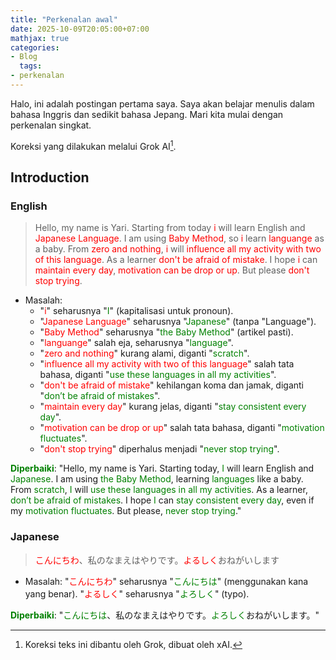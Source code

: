 ```yaml
---
title: "Perkenalan awal"
date: 2025-10-09T20:05:00+07:00
mathjax: true
categories:
- Blog
  tags:
- perkenalan
---
```


Halo, ini adalah postingan pertama saya. Saya akan belajar menulis dalam bahasa Inggris dan sedikit bahasa Jepang. Mari kita mulai dengan perkenalan singkat.

Koreksi yang dilakukan melalui Grok AI[^1].

## Introduction

### English

> Hello, my name is Yari. Starting from today <span style="color:red">i</span> will learn English and <span style="color:red">Japanese Language</span>. I am using <span style="color:red">Baby Method</span>, so <span style="color:red">i</span> learn <span style="color:red">languange</span> as a baby. From <span style="color:red">zero and nothing</span>, <span style="color:red">i</span> will <span style="color:red">influence all my activity with two of this language</span>. As a learner <span style="color:red">don't be afraid of mistake</span>. I hope <span style="color:red">i</span> can <span style="color:red">maintain every day</span>, <span style="color:red">motivation can be drop or up</span>. But please <span style="color:red">don't stop trying</span>.

- Masalah:
  - "<span style="color:red">i</span>" seharusnya "<span style="color:green">I</span>" (kapitalisasi untuk pronoun).
  - "<span style="color:red">Japanese Language</span>" seharusnya "<span style="color:green">Japanese</span>" (tanpa "Language").
  - "<span style="color:red">Baby Method</span>" seharusnya "<span style="color:green">the Baby Method</span>" (artikel pasti).
  - "<span style="color:red">languange</span>" salah eja, seharusnya "<span style="color:green">language</span>".
  - "<span style="color:red">zero and nothing</span>" kurang alami, diganti "<span style="color:green">scratch</span>".
  - "<span style="color:red">influence all my activity with two of this language</span>" salah tata bahasa, diganti "<span style="color:green">use these languages in all my activities</span>".
  - "<span style="color:red">don't be afraid of mistake</span>" kehilangan koma dan jamak, diganti "<span style="color:green">don’t be afraid of mistakes</span>".
  - "<span style="color:red">maintain every day</span>" kurang jelas, diganti "<span style="color:green">stay consistent every day</span>".
  - "<span style="color:red">motivation can be drop or up</span>" salah tata bahasa, diganti "<span style="color:green">motivation fluctuates</span>".
  - "<span style="color:red">don't stop trying</span>" diperhalus menjadi "<span style="color:green">never stop trying</span>".

**<span style="color:green">Diperbaiki</span>**: "Hello, my name is Yari. Starting today, <span style="color:green">I</span> will learn English and <span style="color:green">Japanese</span>. I am using <span style="color:green">the Baby Method</span>, learning <span style="color:green">languages</span> like a baby. From <span style="color:green">scratch</span>, <span style="color:green">I</span> will <span style="color:green">use these languages in all my activities</span>. As a learner, <span style="color:green">don’t be afraid of mistakes</span>. I hope <span style="color:green">I</span> can <span style="color:green">stay consistent every day</span>, even if my <span style="color:green">motivation fluctuates</span>. But please, <span style="color:green">never stop trying</span>."

### Japanese

> <span style="color:red">こんにちわ</span>、私のなまえはやりです。<span style="color:red">よるしく</span>おねがいします

- Masalah: "<span style="color:red">こんにちわ</span>" seharusnya "<span style="color:green">こんにちは</span>" (menggunakan kana yang benar). "<span style="color:red">よるしく</span>" seharusnya "<span style="color:green">よろしく</span>" (typo).

**<span style="color:green">Diperbaiki</span>**: "<span style="color:green">こんにちは</span>、私のなまえはやりです。<span style="color:green">よろしく</span>おねがいします。"

[^1]: Koreksi teks ini dibantu oleh Grok, dibuat oleh xAI.

